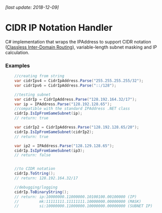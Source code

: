 *[last update: 2018-12-09]*
# CIDR IP Notation Handler
 
C# implementation that wraps the IPAddress to support CIDR notation ([Classless Inter-Domain Routing](https://en.wikipedia.org/wiki/Classless_Inter-Domain_Routing)), variable-length subnet masking and IP calculation.

### Examples
```c#
    //creating from string
    var cidrIpv4 = CidrIpAddress.Parse("255.255.255.255/32");
    var cidrIpv6 = CidrIpAddress.Parse("::/128");

    //testing subnet
    var cidrIp = CidrIpAddress.Parse("128.192.164.32/17");
    var ip = IPAddress.Parse("128.192.128.65");
    //compatible with the standard IPAddress .NET class
    cidrIp.IsIpFromSameSubnet(ip);
    // return: true

    var cidrIp2 = CidrIpAddress.Parse("128.192.128.65/20");
    cidrIp.IsIpFromSameSubnet(cidrIp2);
    // return: true

    var ip2 = IPAddress.Parse("128.129.128.65");
    cidrIp.IsIpFromSameSubnet(ip3);
    // return: false


    //to CIDR notation
    cidrIp.ToString();
    // return: 128.192.164.32/17

    //debugging/logging
    cidrIp.ToBinaryString();
    // return: ip:10000000.11000000.10100100.00100000 (IP)
    //         mk:11111111.11111111.10000000.00000000 (MASK)
    //         si:10000000.11000000.10000000.00000000 (SUBNET IP)

```